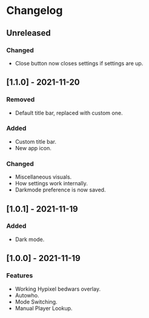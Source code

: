 # Changelog

## Unreleased
### Changed
 - Close button now closes settings if settings are up.

## [1.1.0] - 2021-11-20
### Removed
 - Default title bar, replaced with custom one.
### Added
 - Custom title bar.
 - New app icon.
### Changed
 - Miscellaneous visuals.
 - How settings work internally.
 - Darkmode preference is now saved.

## [1.0.1] - 2021-11-19
### Added
 - Dark mode.

## [1.0.0] - 2021-11-19
### Features
 - Working Hypixel bedwars overlay.
 - Autowho.
 - Mode Switching.
 - Manual Player Lookup.
